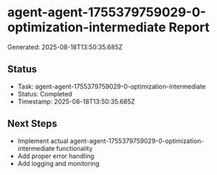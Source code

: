 # agent-agent-1755379759029-0-optimization-intermediate Report

Generated: 2025-08-18T13:50:35.685Z

## Status
- Task: agent-agent-1755379759029-0-optimization-intermediate
- Status: Completed
- Timestamp: 2025-08-18T13:50:35.685Z

## Next Steps
- Implement actual agent-agent-1755379759029-0-optimization-intermediate functionality
- Add proper error handling
- Add logging and monitoring
